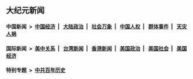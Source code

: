 ## 大纪元新闻

#### 中国新闻 &nbsp;>&nbsp; [中国经济](indexes/ncid283/README.md?10160045) &nbsp;| &nbsp; [大陆政治](indexes/ncid277/README.md?10160045) &nbsp;| &nbsp; [社会万象](indexes/ncid282/README.md?10160045) &nbsp;| &nbsp; [中国人权](indexes/ncid278/README.md?10160045) &nbsp;| &nbsp; [群体事件](indexes/ncid279/README.md?10160045) &nbsp;| &nbsp; [天灾人祸](indexes/ncid280/README.md?10160045)

#### 国际新闻 &nbsp;>&nbsp; [美中关系](indexes/nf1412576/README.md?10160045) &nbsp;| &nbsp; [台湾新闻](indexes/ncid1349361/README.md?10160045) &nbsp;| &nbsp; [香港新闻](indexes/ncid1349362/README.md?10160045) &nbsp;| &nbsp; [美国政治](indexes/ncid1078159/README.md?10160045) &nbsp;| &nbsp; [美国社会](indexes/ncid1078160/README.md?10160045) &nbsp;| &nbsp; [美国经济](indexes/ncid1078158/README.md?10160045)

#### 特别专题 &nbsp;>&nbsp; [中共百年历史](https://github.com/easy2view/epoch-special/blob/master/README.md?10160045)  
